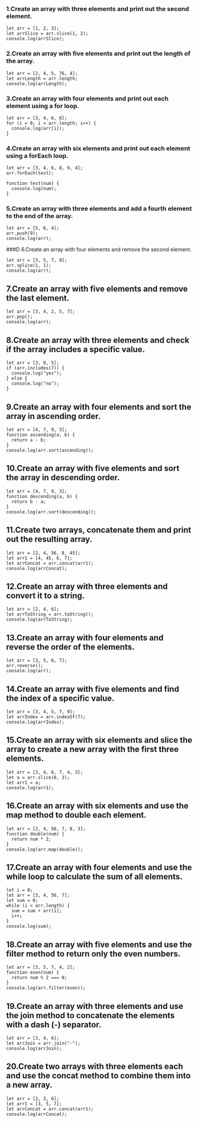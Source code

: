 ### 1.Create an array with three elements and print out the second element.
```
let arr = [1, 2, 3];
let arrSlice = arr.slice(1, 2);
console.log(arrSlice);
```
### 2.Create an array with five elements and print out the length of the array.

```
let arr = [2, 4, 5, 76, 4];
let arrLength = arr.length;
console.log(arrLength);
```
### 3.Create an array with four elements and print out each element using a for loop.
```
let arr = [3, 4, 6, 8];
for (i = 0; i < arr.length; i++) {
  console.log(arr[i]);
}
```
### 4.Create an array with six elements and print out each element using a forEach loop.
```
let arr = [3, 4, 6, 8, 9, 4];
arr.forEach(test);

function test(num) {
  console.log(num);
}
```
### 5.Create an array with three elements and add a fourth element to the end of the array.
```
let arr = [5, 6, 4];
arr.push(9);
console.log(arr);
```
###D 6.Create an array with four elements and remove the second element.
```
let arr = [3, 5, 7, 9];
arr.splice(1, 1);
console.log(arr);
```
## 7.Create an array with five elements and remove the last element.
```
let arr = [3, 4, 2, 5, 7];
arr.pop();
console.log(arr);
```
## 8.Create an array with three elements and check if the array includes a specific value.
```
let arr = [3, 8, 5];
if (arr.includes(7)) {
  console.log("yes");
} else {
  console.log("no");
}
```
## 9.Create an array with four elements and sort the array in ascending order.
```
let arr = [4, 7, 9, 3];
function ascending(a, b) {
  return a - b;
}
console.log(arr.sort(ascending));
```
## 10.Create an array with five elements and sort the array in descending order.
```
let arr = [4, 7, 9, 3];
function descending(a, b) {
  return b - a;
}
console.log(arr.sort(descending));
```
## 11.Create two arrays, concatenate them and print out the resulting array.
```
let arr = [2, 4, 56, 8, 45];
let arr1 = [4, 45, 6, 7];
let arrConcat = arr.concat(arr1);
console.log(arrConcat);
```
## 12.Create an array with three elements and convert it to a string.
```
let arr = [2, 4, 6];
let arrToString = arr.toString();
console.log(arrToString);
```
## 13.Create an array with four elements and reverse the order of the elements.
```
let arr = [3, 5, 6, 7];
arr.reverse();
console.log(arr);
```
## 14.Create an array with five elements and find the index of a specific value.
```
let arr = [3, 4, 5, 7, 9];
let arrIndex = arr.indexOf(7);
console.log(arrIndex);
```
## 15.Create an array with six elements and slice the array to create a new array with the first three elements.
```
let arr = [3, 4, 6, 7, 4, 3];
let a = arr.slice(0, 3);
let arr1 = a;
console.log(arr1);
```
## 16.Create an array with six elements and use the map method to double each element.
```
let arr = [2, 4, 56, 7, 8, 3];
function double(num) {
  return num * 2;
}
console.log(arr.map(double));
```
## 17.Create an array with four elements and use the while loop to calculate the sum of all elements.
```
let i = 0;
let arr = [3, 4, 56, 7];
let sum = 0;
while (i < arr.length) {
  sum = sum + arr[i];
  i++;
}
console.log(sum);
```
## 18.Create an array with five elements and use the filter method to return only the even numbers.
```
let arr = [3, 5, 7, 4, 2];
function even(num) {
  return num % 2 === 0;
}
console.log(arr.filter(even));
```
## 19.Create an array with three elements and use the join method to concatenate the elements with a dash (-) separator.
```
let arr = [3, 4, 6];
let arrJoin = arr.join("-");
console.log(arrJoin);
```
## 20.Create two arrays with three elements each and use the concat method to combine them into a new array.
```
let arr = [2, 3, 6];
let arr1 = [3, 5, 7];
let arrConcat = arr.concat(arr1);
console.log(arrConcat);
```

